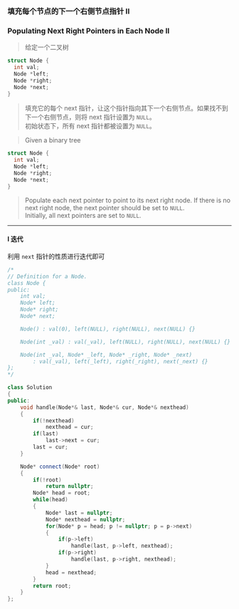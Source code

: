 ### 填充每个节点的下一个右侧节点指针 II
### Populating Next Right Pointers in Each Node II

> 给定一个二叉树  
```cpp
struct Node {
  int val;
  Node *left;
  Node *right;
  Node *next;
}
```
> 填充它的每个 next 指针，让这个指针指向其下一个右侧节点。如果找不到下一个右侧节点，则将 next 指针设置为 `NULL`。  
> 初始状态下，所有 next 指针都被设置为 `NULL`。  

> Given a binary tree
```cpp
struct Node {
  int val;
  Node *left;
  Node *right;
  Node *next;
}
```
> Populate each next pointer to point to its next right node. If there is no next right node, the next pointer should be set to `NULL`.  
> Initially, all next pointers are set to `NULL`.  

----------

#### I 迭代

利用 `next` 指针的性质进行迭代即可  

```cpp
/*
// Definition for a Node.
class Node {
public:
    int val;
    Node* left;
    Node* right;
    Node* next;

    Node() : val(0), left(NULL), right(NULL), next(NULL) {}

    Node(int _val) : val(_val), left(NULL), right(NULL), next(NULL) {}

    Node(int _val, Node* _left, Node* _right, Node* _next)
        : val(_val), left(_left), right(_right), next(_next) {}
};
*/

class Solution 
{
public:
    void handle(Node*& last, Node*& cur, Node*& nexthead)
    {
        if(!nexthead)
            nexthead = cur;
        if(last)
            last->next = cur;
        last = cur;
    }

    Node* connect(Node* root) 
    {
        if(!root)
            return nullptr;
        Node* head = root;
        while(head)
        {
            Node* last = nullptr;
            Node* nexthead = nullptr;
            for(Node* p = head; p != nullptr; p = p->next)
            {
                if(p->left)
                    handle(last, p->left, nexthead);
                if(p->right)
                    handle(last, p->right, nexthead);
            }
            head = nexthead;
        }
        return root;
    }
};
```

